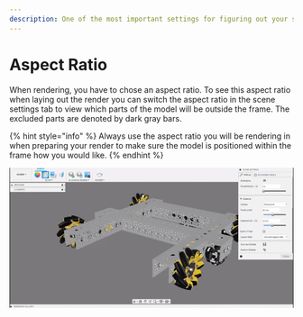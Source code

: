 ```yaml
---
description: One of the most important settings for figuring out your scene composition.
---
```


# Aspect Ratio

When rendering, you have to chose an aspect ratio. To see this aspect ratio when laying out the render you can switch the aspect ratio in the scene settings tab to view which parts of the model will be outside the frame. The excluded parts are denoted by dark gray bars.

{% hint style="info" %}
Always use the aspect ratio you will be rendering in when preparing your render to make sure the model is positioned within the frame how you would like.
{% endhint %}

![Changing the aspect ratio](../.gitbook/assets/b8a574aacaa383b0a9aa3b71ae8a65e1.gif)

